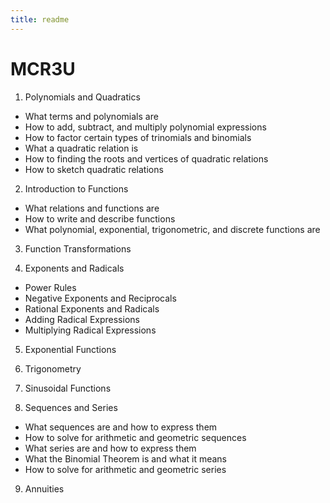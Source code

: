 ```yaml
---
title: readme
---
```



# MCR3U

1. Polynomials and Quadratics
 * What terms and polynomials are
 * How to add, subtract, and multiply polynomial expressions
 * How to factor certain types of trinomials and binomials
 * What a quadratic relation is
 * How to finding the roots and vertices of quadratic relations
 * How to sketch quadratic relations

2. Introduction to Functions
 * What relations and functions are
 * How to write and describe functions
 * What polynomial, exponential, trigonometric, and discrete functions are

3. Function Transformations

4. Exponents and Radicals
 * Power Rules
 * Negative Exponents and Reciprocals
 * Rational Exponents and Radicals
 * Adding Radical Expressions
 * Multiplying Radical Expressions

5. Exponential Functions

6. Trigonometry 

7. Sinusoidal Functions

8. Sequences and Series
 * What sequences are and how to express them
 * How to solve for arithmetic and geometric sequences
 * What series are and how to express them
 * What the Binomial Theorem is and what it means
 * How to solve for arithmetic and geometric series

9. Annuities